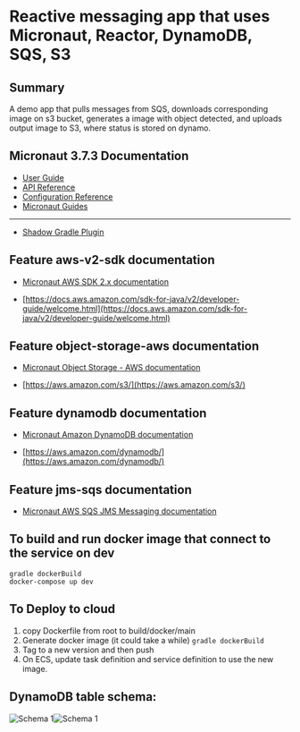 # Reactive messaging app that uses Micronaut, Reactor, DynamoDB, SQS, S3

## Summary

A demo app that pulls messages from SQS, downloads corresponding image on s3 bucket, generates a image with object detected, and uploads output image to
S3, where status is stored on dynamo.

## Micronaut 3.7.3 Documentation

- [User Guide](https://docs.micronaut.io/3.7.3/guide/index.html)
- [API Reference](https://docs.micronaut.io/3.7.3/api/index.html)
- [Configuration Reference](https://docs.micronaut.io/3.7.3/guide/configurationreference.html)
- [Micronaut Guides](https://guides.micronaut.io/index.html)

---

- [Shadow Gradle Plugin](https://plugins.gradle.org/plugin/com.github.johnrengelman.shadow)

## Feature aws-v2-sdk documentation

- [Micronaut AWS SDK 2.x documentation](https://micronaut-projects.github.io/micronaut-aws/latest/guide/)

- [https://docs.aws.amazon.com/sdk-for-java/v2/developer-guide/welcome.html](https://docs.aws.amazon.com/sdk-for-java/v2/developer-guide/welcome.html)

## Feature object-storage-aws documentation

- [Micronaut Object Storage - AWS documentation](https://micronaut-projects.github.io/micronaut-object-storage/latest/guide/)

- [https://aws.amazon.com/s3/](https://aws.amazon.com/s3/)

## Feature dynamodb documentation

- [Micronaut Amazon DynamoDB documentation](https://micronaut-projects.github.io/micronaut-aws/latest/guide/#dynamodb)

- [https://aws.amazon.com/dynamodb/](https://aws.amazon.com/dynamodb/)

## Feature jms-sqs documentation

- [Micronaut AWS SQS JMS Messaging documentation](https://micronaut-projects.github.io/micronaut-jms/snapshot/guide/index.html)

## To build and run docker image that connect to the service on dev

```
gradle dockerBuild
docker-compose up dev
```

## To Deploy to cloud

1. copy Dockerfile from root to build/docker/main
2. Generate docker image (it could take a while)
   ```gradle dockerBuild```
2. Tag to a new version and then push
3. On ECS, update task definition and service definition to use the new image.

## DynamoDB table schema:
<img src="./doc/schema/gotcha-object-detection-dev.png"
alt="Schema 1"
style="float: left; margin-bottom: 10px;" />

<img src="./doc/schema/GSI_gotcha-object-detection-dev_gsi-sk-pk.png"
alt="Schema 1"
style="float: left; margin-right: 10px;" />